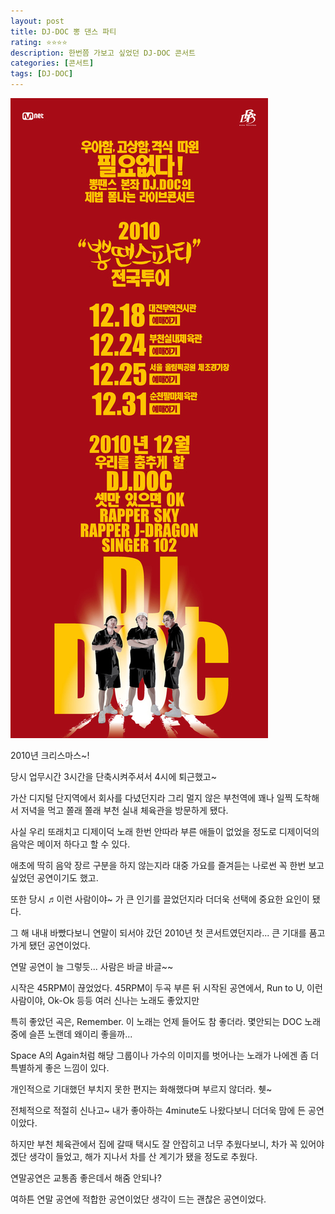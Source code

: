```yaml
---
layout: post
title: DJ-DOC 뽕 댄스 파티
rating: ⭐️⭐️⭐️⭐️
description: 한번쯤 가보고 싶었던 DJ-DOC 콘서트
categories: [콘서트]
tags: [DJ-DOC]
---
```


![DJ-DOC 콘서트](../../images/2010/djdoc_concert.jpg)


2010년 크리스마스~! 

당시 업무시간 3시간을 단축시켜주셔서 4시에 퇴근했고~


가산 디지털 단지역에서 회사를 다녔던지라 그리 멀지 않은 부천역에 꽤나 일찍 도착해서 저녁을 먹고 쫄래 쫄래 부천 실내 체육관을 방문하게 됐다.



사실 우리 또래치고 디제이덕 노래 한번 안따라 부른 애들이 없었을 정도로 디제이덕의 음악은 메이저 하다고 할 수 있다.



애초에 딱히 음악 장르 구분을 하지 않는지라 대중 가요를 즐겨듣는 나로썬 꼭 한번 보고 싶었던 공연이기도 했고.





또한 당시 ♬이런 사람이야~ 가 큰 인기를 끌었던지라 더더욱 선택에 중요한 요인이 됐다.



그 해 내내 바빴다보니 연말이 되서야 갔던 2010년 첫 콘서트였던지라... 큰 기대를 품고 가게 됐던 공연이었다.



연말 공연이 늘 그렇듯... 사람은 바글 바글~~



시작은  45RPM이 끊었었다. 45RPM이 두곡 부른 뒤 시작된 공연에서, Run to U, 이런 사람이야, Ok-Ok 등등 여러 신나는 노래도 좋았지만



특히 좋았던 곡은, Remember. 이 노래는 언제 들어도 참 좋더라. 몇안되는 DOC 노래중에 슬픈 노랜데 왜이리 좋을까...



Space A의 Again처럼 해당 그룹이나 가수의 이미지를 벗어나는 노래가 나에겐 좀 더 특별하게 좋은 느낌이 있다.



개인적으로 기대했던 부치지 못한 편지는 화해했다며 부르지 않더라. 췟~



전체적으로 적절히 신나고~ 내가 좋아하는 4minute도 나왔다보니 더더욱 맘에 든 공연이았다.



하지만 부천 체육관에서 집에 갈때 택시도 잘 안잡히고 너무 추웠다보니, 차가 꼭 있어야 겠단 생각이 들었고, 해가 지나서 차를 산 계기가 됐을 정도로 추웠다.



연말공연은 교통좀 좋은데서 해줌 안되나?


여하튼 연말 공연에 적합한 공연이었단 생각이 드는 괜찮은 공연이었다.